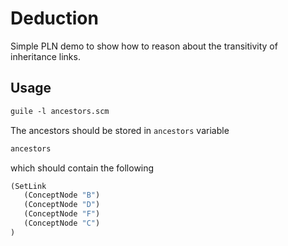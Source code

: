 # Deduction

Simple PLN demo to show how to reason about the transitivity of
inheritance links.

## Usage

```scheme
guile -l ancestors.scm
```

The ancestors should be stored in `ancestors` variable

```scheme
ancestors
```

which should contain the following

```scheme
(SetLink
   (ConceptNode "B")
   (ConceptNode "D")
   (ConceptNode "F")
   (ConceptNode "C")
)
```
